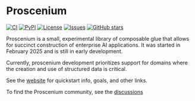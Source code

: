 # Proscenium

[![CI](https://github.com/The-AI-Alliance/proscenium/actions/workflows/pytest.yml/badge.svg)](https://github.com/The-AI-Alliance/proscenium/actions/workflows/pytest.yml)
[![PyPI](https://img.shields.io/pypi/v/proscenium)](https://pypi.org/project/proscenium/)
[![License](https://img.shields.io/github/license/The-AI-Alliance/proscenium)](https://github.com/The-AI-Alliance/proscenium/tree/main?tab=Apache-2.0-1-ov-file#readme)
[![Issues](https://img.shields.io/github/issues/The-AI-Alliance/proscenium)](https://github.com/The-AI-Alliance/proscenium/issues)
[![GitHub stars](https://img.shields.io/github/stars/The-AI-Alliance/proscenium?style=social)](https://github.com/The-AI-Alliance/proscenium/stargazers)

Proscenium is a small, experimental library of composable glue that allows for succinct construction of enterprise AI applications. It was started in February 2025 and is still in early development.

Currently, proscenium development prioritizes support for domains where the creation and use of structured data is critical.

See the [website](https://the-ai-alliance.github.io/proscenium/) for quickstart info, goals, and other links.

To find the Proscenium community, see the [discussions](https://github.com/The-AI-Alliance/proscenium/discussions)
